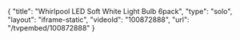 {
    "title": "Whirlpool LED Soft White Light Bulb 6pack",
    "type": "solo",
    "layout": "iframe-static",
    "videoId": "100872888",
    "url": "\/tvpembed\/100872888"
}